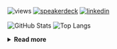 ![views](https://komarev.com/ghpvc/?username=chck&color=blueviolet)
[![speakerdeck](https://img.shields.io/badge/Speaker_Deck-chck-8a2be2?style=flat-square&logo=speaker-deck)](https://speakerdeck.com/chck)
[![linkedin](https://img.shields.io/badge/LinkedIn-chck-8a2be2?style=flat-square&logo=linkedin)](https://www.linkedin.com/in/chck/)

<p align="left"> 
  <img alt="GitHub Stats" align="center" height="150" src="https://github-readme-stats-nine-umber-51.vercel.app/api?username=chck&count_private=true&show_icons=true&hide_title=true&theme=buefy" />
  <img alt="Top Langs" align="center" height="150" src="https://github-readme-stats-nine-umber-51.vercel.app/api/top-langs/?username=chck&layout=compact&count_private=true&show_icons=true&hide_title=true&theme=buefy" />
</p>

<details>
  <summary><b>Read more</b></summary>
  <br>

  <!--START_SECTION:waka-->
**🐱 My GitHub Data** 

> 📦 77.0 kB Used in GitHub's Storage 
 > 
> 🏆 40 Contributions in the Year 2024
 > 
> 💼 Opted to Hire
 > 
> 📜 134 Public Repositories 
 > 
> 🔑 19 Private Repositories 
 > 
**I'm a Night 🦉** 

```text
🌞 Morning                799 commits         ███░░░░░░░░░░░░░░░░░░░░░░   12.91 % 
🌆 Daytime                2014 commits        ████████░░░░░░░░░░░░░░░░░   32.53 % 
🌃 Evening                1778 commits        ███████░░░░░░░░░░░░░░░░░░   28.72 % 
🌙 Night                  1600 commits        ██████░░░░░░░░░░░░░░░░░░░   25.84 % 
```
📅 **I'm Most Productive on Thursday** 

```text
Monday                   1231 commits        █████░░░░░░░░░░░░░░░░░░░░   19.88 % 
Tuesday                  951 commits         ████░░░░░░░░░░░░░░░░░░░░░   15.36 % 
Wednesday                1051 commits        ████░░░░░░░░░░░░░░░░░░░░░   16.98 % 
Thursday                 1443 commits        ██████░░░░░░░░░░░░░░░░░░░   23.31 % 
Friday                   641 commits         ███░░░░░░░░░░░░░░░░░░░░░░   10.35 % 
Saturday                 340 commits         █░░░░░░░░░░░░░░░░░░░░░░░░   05.49 % 
Sunday                   534 commits         ██░░░░░░░░░░░░░░░░░░░░░░░   08.63 % 
```


📊 **This Week I Spent My Time On** 

```text
💬 Programming Languages: 
Other                    17 hrs 55 mins      ███████████████████████░░   90.47 % 
Terraform                1 hr 33 mins        ██░░░░░░░░░░░░░░░░░░░░░░░   07.87 % 
INI                      9 mins              ░░░░░░░░░░░░░░░░░░░░░░░░░   00.83 % 
gitconfig                2 mins              ░░░░░░░░░░░░░░░░░░░░░░░░░   00.20 % 
TypeScript               2 mins              ░░░░░░░░░░░░░░░░░░░░░░░░░   00.18 % 

🔥 Editors: 
Chrome                   17 hrs 55 mins      ███████████████████████░░   90.46 % 
VS Code                  1 hr 30 mins        ██░░░░░░░░░░░░░░░░░░░░░░░   07.65 % 
Neovim                   10 mins             ░░░░░░░░░░░░░░░░░░░░░░░░░   00.91 % 
PyCharm                  9 mins              ░░░░░░░░░░░░░░░░░░░░░░░░░   00.76 % 
WebStorm                 2 mins              ░░░░░░░░░░░░░░░░░░░░░░░░░   00.22 % 
```

**I Mostly Code in Python** 

```text
Python                   41 repos            ████████░░░░░░░░░░░░░░░░░   32.54 % 
Jupyter Notebook         20 repos            ████░░░░░░░░░░░░░░░░░░░░░   15.87 % 
Rust                     7 repos             █░░░░░░░░░░░░░░░░░░░░░░░░   05.56 % 
Shell                    3 repos             █░░░░░░░░░░░░░░░░░░░░░░░░   02.38 % 
Astro                    1 repo              ░░░░░░░░░░░░░░░░░░░░░░░░░   00.79 % 
```



**Timeline**

![Lines of Code chart](https://raw.githubusercontent.com/chck/chck/main/assets/bar_graph.png)


 Last Updated on 2024-02-18 01:24 UTC
<!--END_SECTION:waka-->
</details>

